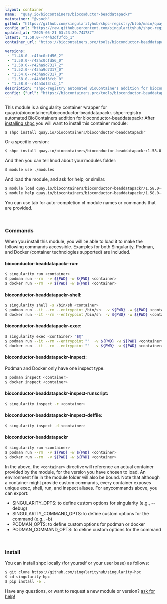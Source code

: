 ```yaml
---
layout: container
name:  "quay.io/biocontainers/bioconductor-beaddatapackr"
maintainer: "@vsoch"
github: "https://github.com/singularityhub/shpc-registry/blob/main/quay.io/biocontainers/bioconductor-beaddatapackr/container.yaml"
config_url: "https://raw.githubusercontent.com/singularityhub/shpc-registry/main/quay.io/biocontainers/bioconductor-beaddatapackr/container.yaml"
updated_at: "2025-05-21 03:23:29.748787"
latest: "1.58.0--r44h3df3fcb_1"
container_url: "https://biocontainers.pro/tools/bioconductor-beaddatapackr"

versions:
 - "1.46.0--r41hc0cfd56_2"
 - "1.50.0--r42hc0cfd56_0"
 - "1.50.0--r42ha9d7317_2"
 - "1.52.0--r43ha9d7317_0"
 - "1.54.0--r43ha9d7317_0"
 - "1.58.0--r44h3df3fcb_0"
 - "1.58.0--r44h3df3fcb_1"
description: "shpc-registry automated BioContainers addition for bioconductor-beaddatapackr"
config: {"url": "https://biocontainers.pro/tools/bioconductor-beaddatapackr", "maintainer": "@vsoch", "description": "shpc-registry automated BioContainers addition for bioconductor-beaddatapackr", "latest": {"1.58.0--r44h3df3fcb_1": "sha256:78ecb76cb3987d1facf685f1a965a81b184265db90cb2839c2af203022520d32"}, "tags": {"1.46.0--r41hc0cfd56_2": "sha256:5b38e003be90ae8fcd4e39b816476d86e9aca1f165a56cf627610b14c15eaad7", "1.50.0--r42hc0cfd56_0": "sha256:88132f206bba6bf9a1f27485292f8aacf0b56db1be3d2f94cd8a1716cb329b44", "1.50.0--r42ha9d7317_2": "sha256:855db12ec5317823fddf33caae726080144637c325f251765fd39779d4b9bdaf", "1.52.0--r43ha9d7317_0": "sha256:a8d69b4ca945b1695a746f5ddf097c3c259b0fbdb9bbfb94b62d6223453122d4", "1.54.0--r43ha9d7317_0": "sha256:153bfeea12df8656de550af7ab00a9a1560f474f34644138ae5d9026b1d893b7", "1.58.0--r44h3df3fcb_0": "sha256:99d2e79812dc7b9095b821184be536b3bd265923bd4d667f2ff809fb76b1746c", "1.58.0--r44h3df3fcb_1": "sha256:78ecb76cb3987d1facf685f1a965a81b184265db90cb2839c2af203022520d32"}, "docker": "quay.io/biocontainers/bioconductor-beaddatapackr"}
---
```


This module is a singularity container wrapper for quay.io/biocontainers/bioconductor-beaddatapackr.
shpc-registry automated BioContainers addition for bioconductor-beaddatapackr
After [installing shpc](#install) you will want to install this container module:


```bash
$ shpc install quay.io/biocontainers/bioconductor-beaddatapackr
```

Or a specific version:

```bash
$ shpc install quay.io/biocontainers/bioconductor-beaddatapackr:1.58.0--r44h3df3fcb_1
```

And then you can tell lmod about your modules folder:

```bash
$ module use ./modules
```

And load the module, and ask for help, or similar.

```bash
$ module load quay.io/biocontainers/bioconductor-beaddatapackr/1.58.0--r44h3df3fcb_1
$ module help quay.io/biocontainers/bioconductor-beaddatapackr/1.58.0--r44h3df3fcb_1
```

You can use tab for auto-completion of module names or commands that are provided.

<br>

### Commands

When you install this module, you will be able to load it to make the following commands accessible.
Examples for both Singularity, Podman, and Docker (container technologies supported) are included.

#### bioconductor-beaddatapackr-run:

```bash
$ singularity run <container>
$ podman run --rm  -v ${PWD} -w ${PWD} <container>
$ docker run --rm  -v ${PWD} -w ${PWD} <container>
```

#### bioconductor-beaddatapackr-shell:

```bash
$ singularity shell -s /bin/sh <container>
$ podman run --it --rm --entrypoint /bin/sh  -v ${PWD} -w ${PWD} <container>
$ docker run --it --rm --entrypoint /bin/sh  -v ${PWD} -w ${PWD} <container>
```

#### bioconductor-beaddatapackr-exec:

```bash
$ singularity exec <container> "$@"
$ podman run --it --rm --entrypoint ""  -v ${PWD} -w ${PWD} <container> "$@"
$ docker run --it --rm --entrypoint ""  -v ${PWD} -w ${PWD} <container> "$@"
```

#### bioconductor-beaddatapackr-inspect:

Podman and Docker only have one inspect type.

```bash
$ podman inspect <container>
$ docker inspect <container>
```

#### bioconductor-beaddatapackr-inspect-runscript:

```bash
$ singularity inspect -r <container>
```

#### bioconductor-beaddatapackr-inspect-deffile:

```bash
$ singularity inspect -d <container>
```



#### bioconductor-beaddatapackr

```bash
$ singularity run <container>
$ podman run --rm  -v ${PWD} -w ${PWD} <container>
$ docker run --rm  -v ${PWD} -w ${PWD} <container>
```


In the above, the `<container>` directive will reference an actual container provided
by the module, for the version you have chosen to load. An environment file in the
module folder will also be bound. Note that although a container
might provide custom commands, every container exposes unique exec, shell, run, and
inspect aliases. For anycommands above, you can export:

 - SINGULARITY_OPTS: to define custom options for singularity (e.g., --debug)
 - SINGULARITY_COMMAND_OPTS: to define custom options for the command (e.g., -b)
 - PODMAN_OPTS: to define custom options for podman or docker
 - PODMAN_COMMAND_OPTS: to define custom options for the command

<br>

### Install

You can install shpc locally (for yourself or your user base) as follows:

```bash
$ git clone https://github.com/singularityhub/singularity-hpc
$ cd singularity-hpc
$ pip install -e .
```

Have any questions, or want to request a new module or version? [ask for help!](https://github.com/singularityhub/singularity-hpc/issues)